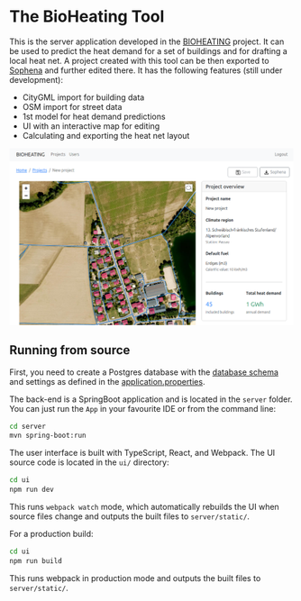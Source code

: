 # The BioHeating Tool

This is the server application developed in the [BIOHEATING](https://biogas.fnr.de/projektfoerderung/ausgewaehlte-projekte/projekte/bioheating-tool-fuer-standortspezifische-waermekonzepte) project. It can be used to predict the heat demand for a set of buildings and for drafting a local heat net. A project created with this tool can be then exported to [Sophena](https://github.com/GreenDelta/Sophena) and further edited there. It has the following features (still under development):

+ CityGML import for building data
+ OSM import for street data
+ 1st model for heat demand predictions
+ UI with an interactive map for editing
+ Calculating and exporting the heat net layout

![](./tool.png)


## Running from source

First, you need to create a Postgres database with the [database schema](./server/schema.sql) and settings as defined in the [application.properties](./server/src/main/resources/application.properties).

The back-end is a SpringBoot application and is located in the `server` folder. You can just run the `App` in your favourite IDE or from the command line:

```bash
cd server
mvn spring-boot:run
```

The user interface is built with TypeScript, React, and Webpack. The UI source code is located in the `ui/` directory:

```bash
cd ui
npm run dev
```

This runs `webpack watch` mode, which automatically rebuilds the UI when source files change and outputs the built files to `server/static/`.

For a production build:

```bash
cd ui
npm run build
```

This runs webpack in production mode and outputs the built files to `server/static/`.
